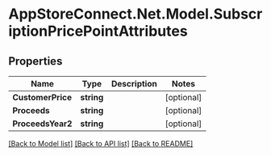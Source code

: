 # AppStoreConnect.Net.Model.SubscriptionPricePointAttributes

## Properties

Name | Type | Description | Notes
------------ | ------------- | ------------- | -------------
**CustomerPrice** | **string** |  | [optional] 
**Proceeds** | **string** |  | [optional] 
**ProceedsYear2** | **string** |  | [optional] 

[[Back to Model list]](../README.md#documentation-for-models) [[Back to API list]](../README.md#documentation-for-api-endpoints) [[Back to README]](../README.md)

